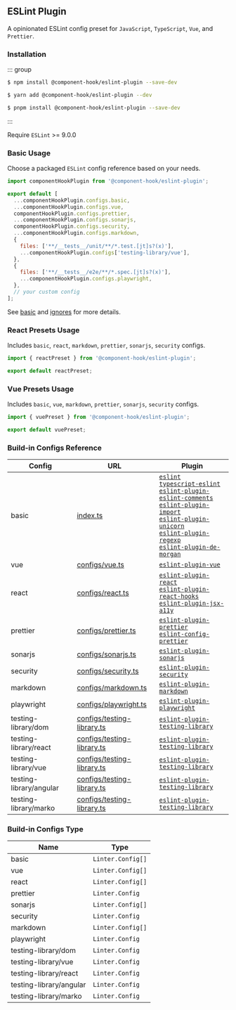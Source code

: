 ## ESLint Plugin

A opinionated ESLint config preset for `JavaScript`, `TypeScript`, `Vue`, and `Prettier`.

### Installation

::: group

```bash [npm]
$ npm install @component-hook/eslint-plugin --save-dev
```

```bash [yarn]
$ yarn add @component-hook/eslint-plugin --dev
```

```bash [pnpm]
$ pnpm install @component-hook/eslint-plugin --save-dev
```

:::

Require `ESLint` >= 9.0.0

### Basic Usage

Choose a packaged `ESLint` config reference based on your needs.

```js
import componentHookPlugin from '@component-hook/eslint-plugin';

export default [
  ...componentHookPlugin.configs.basic,
  ...componentHookPlugin.configs.vue,
  componentHookPlugin.configs.prettier,
  ...componentHookPlugin.configs.sonarjs,
  componentHookPlugin.configs.security,
  ...componentHookPlugin.configs.markdown,
  {
    files: ['**/__tests__/unit/**/*.test.[jt]s?(x)'],
    ...componentHookPlugin.configs['testing-library/vue'],
  },
  {
    files: ['**/__tests__/e2e/**/*.spec.[jt]s?(x)'],
    ...componentHookPlugin.configs.playwright,
  },
  // your custom config
];
```

See [basic][basic] and [ignores](https://github.com/tzuyi0817/component-hook/blob/master/packages/eslint-plugin/configs/ignores.ts) for more details.

### React Presets Usage

Includes `basic`, `react`, `markdown`, `prettier`, `sonarjs`, `security` configs.

```js
import { reactPreset } from '@component-hook/eslint-plugin';

export default reactPreset;
```

### Vue Presets Usage

Includes `basic`, `vue`, `markdown`, `prettier`, `sonarjs`, `security` configs.

```js
import { vuePreset } from '@component-hook/eslint-plugin';

export default vuePreset;
```

### Build-in Configs Reference

| Config                  | URL                                           | Plugin                                                                                                                                                                                                                                                         |
| ----------------------- | --------------------------------------------- | -------------------------------------------------------------------------------------------------------------------------------------------------------------------------------------------------------------------------------------------------------------- |
| basic                   | [index.ts][basic]                             | [`eslint`][eslint]<br>[`typescript-eslint`][typescript]<br>[`eslint-plugin-eslint-comments`][comments]<br>[`eslint-plugin-import`][import]<br>[`eslint-plugin-unicorn`][unicorn]<br>[`eslint-plugin-regexp`][regexp]<br>[`eslint-plugin-de-morgan`][de-morgan] |
| vue                     | [configs/vue.ts][vue]                         | [`eslint-plugin-vue`][eslint-vue]                                                                                                                                                                                                                              |
| react                   | [configs/react.ts][react]                     | [`eslint-plugin-react`][eslint-react]<br>[`eslint-plugin-react-hooks`][eslint-react-hooks]<br>[`eslint-plugin-jsx-a11y`][eslint-jsx-a11y]                                                                                                                      |
| prettier                | [configs/prettier.ts][prettier]               | [`eslint-plugin-prettier`][eslint-prettier]<br>[`eslint-config-prettier`][config-prettier]                                                                                                                                                                     |
| sonarjs                 | [configs/sonarjs.ts][sonarjs]                 | [`eslint-plugin-sonarjs`][eslint-sonarjs]                                                                                                                                                                                                                      |
| security                | [configs/security.ts][security]               | [`eslint-plugin-security`][eslint-security]                                                                                                                                                                                                                    |
| markdown                | [configs/markdown.ts][markdown]               | [`eslint-plugin-markdown`][eslint-markdown]                                                                                                                                                                                                                    |
| playwright              | [configs/playwright.ts][playwright]           | [`eslint-plugin-playwright`][eslint-playwright]                                                                                                                                                                                                                |
| testing-library/dom     | [configs/testing-library.ts][testing-library] | [`eslint-plugin-testing-library`][testing-library/dom]                                                                                                                                                                                                         |
| testing-library/react   | [configs/testing-library.ts][testing-library] | [`eslint-plugin-testing-library`][testing-library/react]                                                                                                                                                                                                       |
| testing-library/vue     | [configs/testing-library.ts][testing-library] | [`eslint-plugin-testing-library`][testing-library/vue]                                                                                                                                                                                                         |
| testing-library/angular | [configs/testing-library.ts][testing-library] | [`eslint-plugin-testing-library`][testing-library/angular]                                                                                                                                                                                                     |
| testing-library/marko   | [configs/testing-library.ts][testing-library] | [`eslint-plugin-testing-library`][testing-library/marko]                                                                                                                                                                                                       |

[basic]: https://github.com/tzuyi0817/component-hook/blob/master/packages/eslint-plugin/index.ts
[vue]: https://github.com/tzuyi0817/component-hook/blob/master/packages/eslint-plugin/configs/vue.ts
[react]: https://github.com/tzuyi0817/component-hook/blob/master/packages/eslint-plugin/configs/react.ts
[prettier]: https://github.com/tzuyi0817/component-hook/blob/master/packages/eslint-plugin/configs/prettier.ts
[sonarjs]: https://github.com/tzuyi0817/component-hook/blob/master/packages/eslint-plugin/configs/sonarjs.ts
[security]: https://github.com/tzuyi0817/component-hook/blob/master/packages/eslint-plugin/configs/security.ts
[markdown]: https://github.com/tzuyi0817/component-hook/blob/master/packages/eslint-plugin/configs/markdown.ts
[playwright]: https://github.com/tzuyi0817/component-hook/blob/master/packages/eslint-plugin/configs/playwright.ts
[testing-library]: https://github.com/tzuyi0817/component-hook/blob/master/packages/eslint-plugin/configs/testing-library.ts
[eslint]: https://github.com/eslint/eslint/blob/main/packages/js/src/configs/eslint-recommended.js
[typescript]: https://github.com/typescript-eslint/typescript-eslint
[comments]: https://github.com/eslint-community/eslint-plugin-eslint-comments/blob/main/lib/configs/recommended.js
[import]: https://github.com/import-js/eslint-plugin-import
[unicorn]: https://github.com/sindresorhus/eslint-plugin-unicorn
[regexp]: https://github.com/ota-meshi/eslint-plugin-regexp/blob/master/lib/configs/flat/recommended.ts
[de-morgan]: https://github.com/azat-io/eslint-plugin-de-morgan/blob/main/index.ts
[eslint-vue]: https://github.com/vuejs/eslint-plugin-vue
[eslint-react]: https://github.com/jsx-eslint/eslint-plugin-react/blob/master/configs/recommended.js
[eslint-react-hooks]: https://github.com/facebook/react/blob/main/packages/eslint-plugin-react-hooks/src/index.js
[eslint-jsx-a11y]: https://github.com/jsx-eslint/eslint-plugin-jsx-a11y/blob/main/src/index.js
[eslint-prettier]: https://github.com/prettier/eslint-plugin-prettier/blob/master/recommended.js
[config-prettier]: https://github.com/prettier/eslint-config-prettier/blob/main/index.js
[eslint-sonarjs]: https://github.com/SonarSource/eslint-plugin-sonarjs/blob/master/src/index.ts
[eslint-security]: https://github.com/eslint-community/eslint-plugin-security/blob/main/index.js
[eslint-markdown]: https://github.com/eslint/markdown/blob/main/src/index.js
[eslint-playwright]: https://github.com/playwright-community/eslint-plugin-playwright/blob/main/src/index.ts
[testing-library/dom]: https://github.com/testing-library/eslint-plugin-testing-library/blob/main/lib/configs/dom.ts
[testing-library/react]: https://github.com/testing-library/eslint-plugin-testing-library/blob/main/lib/configs/react.ts
[testing-library/vue]: https://github.com/testing-library/eslint-plugin-testing-library/blob/main/lib/configs/vue.ts
[testing-library/angular]: https://github.com/testing-library/eslint-plugin-testing-library/blob/main/lib/configs/angular.ts
[testing-library/marko]: https://github.com/testing-library/eslint-plugin-testing-library/blob/main/lib/configs/marko.ts

### Build-in Configs Type

| Name                    | Type              |
| ----------------------- | ----------------- |
| basic                   | `Linter.Config[]` |
| vue                     | `Linter.Config[]` |
| react                   | `Linter.Config[]` |
| prettier                | `Linter.Config`   |
| sonarjs                 | `Linter.Config[]` |
| security                | `Linter.Config`   |
| markdown                | `Linter.Config[]` |
| playwright              | `Linter.Config`   |
| testing-library/dom     | `Linter.Config`   |
| testing-library/vue     | `Linter.Config`   |
| testing-library/react   | `Linter.Config`   |
| testing-library/angular | `Linter.Config`   |
| testing-library/marko   | `Linter.Config`   |
